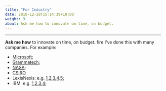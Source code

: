 ```yaml
---
title: "For Industry"
date: 2018-12-28T15:14:39+10:00
weight: 3
about: Ask me how to innovate on time, on budget.  
---
```


<div id="For Industry" class="w3-container city" style="display: block;">
<hr>
 <b>Ask me how</b>
 to innovate on time, on budget. fire
 I've done this with many companies. For example:
 <ul>
              <li>
                <a href="https://thomas-zimmermann.com/publications/files/kocaganeli-icse-2013.pdf">Microsoft</a>;
                </li><li> <a href="https://www.sbir.gov/sbirsearch/detail/4945">Grammatech</a>;
                  </li><li><a href="http://www.slideshare.net/timmenzies/172529main-ken-andtimsoftwareassuranceresearchatwestvirginia?qid=4ddfaa48-dea3-4397-800b-74170c2722da&amp;v=&amp;b=&amp;from_search=4">NASA</a>;
                    </li><li><a href="https://www.researchgate.net/profile/Tim-Menzies/publication/2278548_An_Expert_System_for_Raising_Pigs/links/09e4150c30f02cc14d000000/An-Expert-System-for-Raising-Pigs.pdf">CSIRO</a>
                    </li><li>LexisNexis: e.g. <a href="http://www.slideshare.net/slideshow/embed_code/key/f8etbZ448ukfOs">1</a>,<a href="https://timm.github.io/pdf/Best_Practice_SE_text_mining.pdf">2</a>,<a href="phttps://timm.github.io/pdf/LNPoster2018GREEN.pdf">3</a>,<a href="https://arxiv.org/pdf/1905.07019.pdf">4</a>.<a href="https://arxiv.org/pdf/1905.06390.pdf">5</a>;<br>
                                     </li><li>         IBM: e.g. <a href="https://github.com/timm/16/blob/master/matt.pdf">1</a>,<a href="https://arxiv.org/pdf/1711.03933.pdf">2</a>,<a href="https://arxiv.org/pdf/1710.09055.pdf">3</a>,<a href="https://arxiv.org/pdf/1710.08736.pdf">4</a>;
            </li></ul>

</div>
